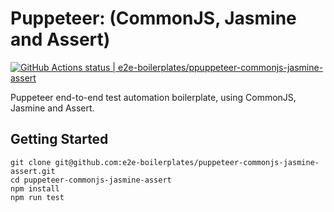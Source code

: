 # Puppeteer: (CommonJS, Jasmine and Assert)

[![GitHub Actions status | e2e-boilerplates/ppuppeteer-commonjs-jasmine-assert](https://github.com/e2e-boilerplates/puppeteer-commonjs-jasmine-assert/workflows/puppeteer-commonjs-jasmine-assert/badge.svg)](https://github.com/e2e-boilerplates/puppeteer-commonjs-jasmine-assert/actions?workflow=puppeteer-commonjs-jasmine-assert)

Puppeteer end-to-end test automation boilerplate, using CommonJS, Jasmine and Assert.

## Getting Started

    git clone git@github.com:e2e-boilerplates/puppeteer-commonjs-jasmine-assert.git
    cd puppeteer-commonjs-jasmine-assert
    npm install
    npm run test
